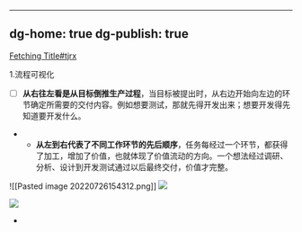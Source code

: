 
---
dg-home: true
dg-publish: true
---
[Fetching Title#tjrx](https://sunny-chebakia-2ec3c1.netlify.app/)

1.流程可视化
- [ ]   **从右往左看是从目标倒推生产过程**，当目标被提出时，从右边开始向左边的环节确定所需要的交付内容。例如想要测试，那就先得开发出来；想要开发得先知道要开发什么。
- -   **从左到右代表了不同工作环节的先后顺序**，任务每经过一个环节，都获得了加工，增加了价值，也就体现了价值流动的方向。一个想法经过调研、分析、设计到开发测试通过以后最终交付，价值才完整。

![[Pasted image 20220726154312.png]]
![](https://pic2.zhimg.com/80/v2-4c0b13f436cdcd007c104904acd370a5_1440w.jpg)

![](https://pic4.zhimg.com/80/v2-89e4a3932c2470d95fd7b3fd58d9f25b_1440w.jpg)

- 